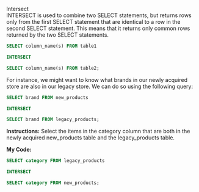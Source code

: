 Intersect<br>
INTERSECT is used to combine two SELECT statements, but returns rows only from the first SELECT statement that are identical to a row in the second SELECT statement. This means that it returns only common rows returned by the two SELECT statements.
```sql
SELECT column_name(s) FROM table1

INTERSECT

SELECT column_name(s) FROM table2;
```
For instance, we might want to know what brands in our newly acquired store are also in our legacy store. We can do so using the following query:
```sql
SELECT brand FROM new_products

INTERSECT

SELECT brand FROM legacy_products;
```
**Instructions:**
Select the items in the category column that are both in the newly acquired new_products table and the legacy_products table.

**My Code:**
```sql
SELECT category FROM legacy_products

INTERSECT

SELECT category FROM new_products;
```
